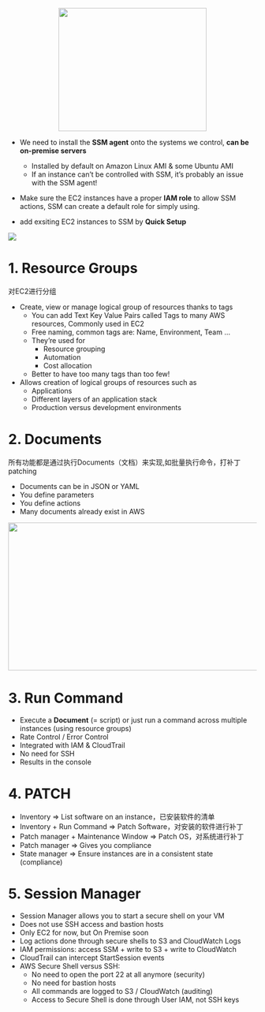 <p align="center">
    <img src="https://i.loli.net/2019/08/19/vrUC1haXf2ZN6dJ.png"  width="300" height="250">
</p>

- We need to install the **SSM agent** onto the systems we control, **can be on-premise servers**
  - Installed by default on Amazon Linux AMI & some Ubuntu AMI
  - If an instance can’t be controlled with SSM, it’s probably an issue with the SSM agent!
  
- Make sure the EC2 instances have a proper **IAM role** to allow SSM actions, SSM can create a default role for simply using.
- add exsiting EC2 instances to SSM by **Quick Setup**


![](https://i.loli.net/2019/08/19/Ec7s5aVmp2DYRLw.png)
# 1. Resource Groups
对EC2进行分组
- Create, view or manage logical group of resources thanks to tags
  - You can add Text Key Value Pairs called Tags to many AWS resources, Commonly used in EC2
  - Free naming, common tags are: Name, Environment, Team …
  - They’re used for
    - Resource grouping
    - Automation
    - Cost allocation
  - Better to have too many tags than too few!
- Allows creation of logical groups of resources such as
  - Applications
  - Different layers of an application stack
  - Production versus development environments

# 2. Documents
所有功能都是通过执行Documents（文档）来实现,如批量执行命令，打补丁patching
- Documents can be in JSON or YAML
- You define parameters
- You define actions
- Many documents already exist in AWS

<p align="center">
    <img src="https://i.loli.net/2019/08/19/hXqB1J4PeMs5DY9.png"  width="550" height="300">
</p>


# 3. Run Command
- Execute a **Document** (= script) or just run a command across multiple instances (using resource groups)
- Rate Control / Error Control
- Integrated with IAM & CloudTrail
- No need for SSH
- Results in the console

# 4. PATCH
- Inventory => List software on an instance，已安装软件的清单
- Inventory + Run Command => Patch Software，对安装的软件进行补丁
- Patch manager + Maintenance Window => Patch OS，对系统进行补丁
- Patch manager => Gives you compliance
- State manager => Ensure instances are in a consistent state (compliance)


# 5. Session Manager
- Session Manager allows you to start a secure shell on your VM
- Does not use SSH access and bastion hosts
- Only EC2 for now, but On Premise soon
- Log actions done through secure shells to S3 and CloudWatch Logs
- IAM permissions: access SSM + write to S3 + write to CloudWatch
- CloudTrail can intercept StartSession events
- AWS Secure Shell versus SSH:
    - No need to open the port 22 at all anymore (security)
    - No need for bastion hosts
    - All commands are logged to S3 / CloudWatch (auditing)
    - Access to Secure Shell is done through User IAM, not SSH keys




































































